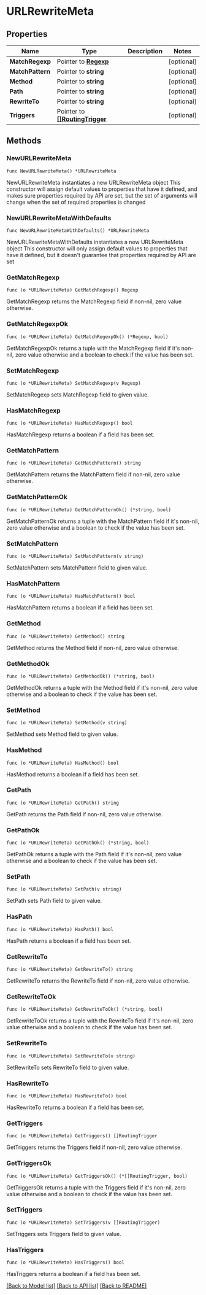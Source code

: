 # URLRewriteMeta

## Properties

Name | Type | Description | Notes
------------ | ------------- | ------------- | -------------
**MatchRegexp** | Pointer to [**Regexp**](Regexp.md) |  | [optional] 
**MatchPattern** | Pointer to **string** |  | [optional] 
**Method** | Pointer to **string** |  | [optional] 
**Path** | Pointer to **string** |  | [optional] 
**RewriteTo** | Pointer to **string** |  | [optional] 
**Triggers** | Pointer to [**[]RoutingTrigger**](RoutingTrigger.md) |  | [optional] 

## Methods

### NewURLRewriteMeta

`func NewURLRewriteMeta() *URLRewriteMeta`

NewURLRewriteMeta instantiates a new URLRewriteMeta object
This constructor will assign default values to properties that have it defined,
and makes sure properties required by API are set, but the set of arguments
will change when the set of required properties is changed

### NewURLRewriteMetaWithDefaults

`func NewURLRewriteMetaWithDefaults() *URLRewriteMeta`

NewURLRewriteMetaWithDefaults instantiates a new URLRewriteMeta object
This constructor will only assign default values to properties that have it defined,
but it doesn't guarantee that properties required by API are set

### GetMatchRegexp

`func (o *URLRewriteMeta) GetMatchRegexp() Regexp`

GetMatchRegexp returns the MatchRegexp field if non-nil, zero value otherwise.

### GetMatchRegexpOk

`func (o *URLRewriteMeta) GetMatchRegexpOk() (*Regexp, bool)`

GetMatchRegexpOk returns a tuple with the MatchRegexp field if it's non-nil, zero value otherwise
and a boolean to check if the value has been set.

### SetMatchRegexp

`func (o *URLRewriteMeta) SetMatchRegexp(v Regexp)`

SetMatchRegexp sets MatchRegexp field to given value.

### HasMatchRegexp

`func (o *URLRewriteMeta) HasMatchRegexp() bool`

HasMatchRegexp returns a boolean if a field has been set.

### GetMatchPattern

`func (o *URLRewriteMeta) GetMatchPattern() string`

GetMatchPattern returns the MatchPattern field if non-nil, zero value otherwise.

### GetMatchPatternOk

`func (o *URLRewriteMeta) GetMatchPatternOk() (*string, bool)`

GetMatchPatternOk returns a tuple with the MatchPattern field if it's non-nil, zero value otherwise
and a boolean to check if the value has been set.

### SetMatchPattern

`func (o *URLRewriteMeta) SetMatchPattern(v string)`

SetMatchPattern sets MatchPattern field to given value.

### HasMatchPattern

`func (o *URLRewriteMeta) HasMatchPattern() bool`

HasMatchPattern returns a boolean if a field has been set.

### GetMethod

`func (o *URLRewriteMeta) GetMethod() string`

GetMethod returns the Method field if non-nil, zero value otherwise.

### GetMethodOk

`func (o *URLRewriteMeta) GetMethodOk() (*string, bool)`

GetMethodOk returns a tuple with the Method field if it's non-nil, zero value otherwise
and a boolean to check if the value has been set.

### SetMethod

`func (o *URLRewriteMeta) SetMethod(v string)`

SetMethod sets Method field to given value.

### HasMethod

`func (o *URLRewriteMeta) HasMethod() bool`

HasMethod returns a boolean if a field has been set.

### GetPath

`func (o *URLRewriteMeta) GetPath() string`

GetPath returns the Path field if non-nil, zero value otherwise.

### GetPathOk

`func (o *URLRewriteMeta) GetPathOk() (*string, bool)`

GetPathOk returns a tuple with the Path field if it's non-nil, zero value otherwise
and a boolean to check if the value has been set.

### SetPath

`func (o *URLRewriteMeta) SetPath(v string)`

SetPath sets Path field to given value.

### HasPath

`func (o *URLRewriteMeta) HasPath() bool`

HasPath returns a boolean if a field has been set.

### GetRewriteTo

`func (o *URLRewriteMeta) GetRewriteTo() string`

GetRewriteTo returns the RewriteTo field if non-nil, zero value otherwise.

### GetRewriteToOk

`func (o *URLRewriteMeta) GetRewriteToOk() (*string, bool)`

GetRewriteToOk returns a tuple with the RewriteTo field if it's non-nil, zero value otherwise
and a boolean to check if the value has been set.

### SetRewriteTo

`func (o *URLRewriteMeta) SetRewriteTo(v string)`

SetRewriteTo sets RewriteTo field to given value.

### HasRewriteTo

`func (o *URLRewriteMeta) HasRewriteTo() bool`

HasRewriteTo returns a boolean if a field has been set.

### GetTriggers

`func (o *URLRewriteMeta) GetTriggers() []RoutingTrigger`

GetTriggers returns the Triggers field if non-nil, zero value otherwise.

### GetTriggersOk

`func (o *URLRewriteMeta) GetTriggersOk() (*[]RoutingTrigger, bool)`

GetTriggersOk returns a tuple with the Triggers field if it's non-nil, zero value otherwise
and a boolean to check if the value has been set.

### SetTriggers

`func (o *URLRewriteMeta) SetTriggers(v []RoutingTrigger)`

SetTriggers sets Triggers field to given value.

### HasTriggers

`func (o *URLRewriteMeta) HasTriggers() bool`

HasTriggers returns a boolean if a field has been set.


[[Back to Model list]](../README.md#documentation-for-models) [[Back to API list]](../README.md#documentation-for-api-endpoints) [[Back to README]](../README.md)


